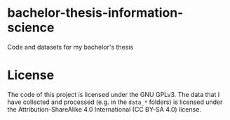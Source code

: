 # bachelor-thesis-information-science
Code and datasets for my bachelor's thesis

# License
The code of this project is licensed under the GNU GPLv3. The data that I have collected and processed (e.g. in the `data_*` folders) is licensed under the Attribution-ShareAlike 4.0 International (CC BY-SA 4.0) license.
